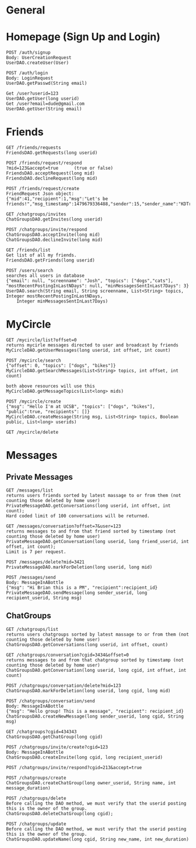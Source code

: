 # General


# Homepage (Sign Up and Login)

    POST /auth/signup
    Body: UserCreationRequest
    UserDAO.createUser(User)
    
    POST /auth/login
    Body: LoginRequest
    UserDAO.getPasswd(String email)
    
    Get /user?userid=123
    UserDAO.getUser(long userid)
    Get /user?email=dude@gmail.com
    UserDAO.getUser(String email)

# Friends

    GET /friends/requests
    FriendsDAO.getRequests(long userid)
    
    POST /friends/request/respond
    ?mid=123&accept=true      (true or false)
    FriendsDAO.acceptRequest(long mid)
    FriendsDAO.declineRequest(long mid)
    
    POST /friends/request/create
    FriendRequest Json object:
    {"mid":41,"recipient":1,"msg":"Let's be friends!","msg_timestamp":1479679336488,"sender":15,"sender_name":"KDTrey5"}
    
    GET /chatgroups/invites
    ChatGroupsDAO.getInvites(long userid)
    
    POST /chatgroups/invite/respond
    ChatGroupsDAO.acceptInvite(long mid)
    ChatGroupsDAO.declineInvite(long mid)
    
    GET /friends/list
    Get list of all my friends.
    FriendsDAO.getFriends(long userid)
    
    POST /users/search
    searches all users in database
    {"email": null, "screenname": "Josh", "topics": ["dogs","cats"], "mostRecentPostingInLastNDays": null, "minMessagesSentInLast7Days": 3}
    UserDAO.search(String email, String screenname, List<String> topics, Integer mostRecentPostingInLastNDays, 
        Integer minMessagesSentInLast7Days) 

# MyCircle 

    GET /mycircle/list?offset=0
    returns mycirle messages directed to user and broadcast by friends
    MyCircleDAO.getUserMessages(long userid, int offset, int count)
    
    POST /mycircle/search
    {"offset": 0, "topics": ["dogs", "bikes"]}
    MyCircleDAO.getSearchMessages(List<String> topics, int offset, int count)
    
    both above resources will use this
    MyCircleDAO.getMessageTopics(List<long> mids)
    
    POST /mycircle/create
    {"msg": "Hello I'm at UCSB", "topics": ["dogs", "bikes"], "public":true, "recipients": []}
    MyCircleDAO.createMessage(String msg, List<String> topics, Boolean public, List<long> userids)
    
    GET /mycircle/delete

# Messages

## Private Messages
    
    GET /messages/list
    returns users friends sorted by latest massage to or from them (not counting those deleted by home user)
    PrivateMessageDAO.getConversations(long userid, int offset, int count);
    Hard coded limit of 100 conversations will be returned.
    
    GET /messages/conversation?offset=7&user=123
    returns messages to and from that friend sorted by timestamp (not counting those deleted by home user)
    PrivateMessageDAO.getConversation(long userid, long friend_userid, int offset, int count);
    Limit is 7 per request.
    
    POST /messages/delete?mid=3421
    PrivateMessageDAO.markForDeletion(long userid, long mid)
    
    POST /messages/send
    Body: MessageInABottle
    {"msg": "Hi Brian this is a PM", "recipient":recipient_id}
    PrivateMessageDAO.sendMessage(long sender_userid, long recipient_userid, String msg)
    
## ChatGroups
    
    GET /chatgroups/list
    returns users chatgroups sorted by latest massage to or from them (not counting those deleted by home user)
    ChatGroupsDAO.getConversations(long userid, int offset, count)
    
    GET /chatgroups/conversation?cgid=3434&offset=0
    returns messages to and from that chatgroup sorted by timestamp (not counting those deleted by home user)
    ChatGroupsDAO.getConversation(long userid, long cgid, int offset, int count)
    
    POST /chatgroups/conversation/delete?mid=123
    ChatGroupsDAO.markForDeletion(long userid, long cgid, long mid)
    
    POST /chatgroups/conversation/send
    Body: MessageInABottle
    {"msg": "Hello group! This is a message", "recipient": recipient_id}
    ChatGroupsDAO.createNewMessage(long sender_userid, long cgid, String msg)
    
    GET /chatgroups?cgid=434343
    ChatGroupsDAO.getChatGroup(long cgid)
    
    POST /chatgroups/invite/create?cgid=123
    Body: MessageInABottle
    ChatGroupsDAO.createInvite(long cgid, long recipient_userid)

    POST /chatgroups/invite/respond?cgid=213&accept=true

    POST /chatgroups/create
    ChatGroupsDAO.createChatGroup(long owner_userid, String name, int message_duration)
    
    POST /chatgroups/delete
    Before calling the DAO method, we must verify that the userid posting this is the owner of the group.
    ChatGroupsDAO.deleteChatGroup(long cgid);
    
    POST /chatgroups/update
    Before calling the DAO method, we must verify that the userid posting this is the owner of the group.
    ChatGroupsDAO.updateName(long cgid, String new_name, int new_duration)


